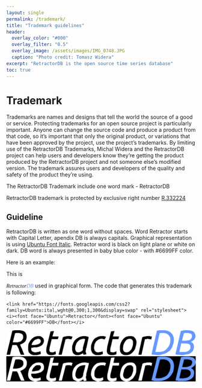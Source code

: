 ```yaml
---
layout: single
permalink: /trademark/
title: "Trademark guidelines"
header:
  overlay_color: "#000"
  overlay_filter: "0.5"
  overlay_image: /assets/images/IMG_0748.JPG
  caption: "Photo credit: Tomasz Widera"
excerpt: "RetractorDB is the open source time series database"
toc: true
---
```


# Trademark
Trademarks are names and designs that tell the world the source of a good or service. Protecting trademarks for an open source project is particularly important. Anyone can change the source code and produce a product from that code, so it’s important that only the original product, or variations that have been approved by the project, use the project’s trademarks. By limiting use of the RetractorDB Trademarks, Michal Widera and the RetractorDB project can help users and developers know they’re getting the product produced by the RetractorDB project and not someone else’s modified version. The trademark assures users and developers of the quality and safety of the product they’re using.

The RetractorDB Trademark include one word mark - RetractorDB

RetractorDB trademark is protected by exclusive right number [R.332224](https://ewyszukiwarka.pue.uprp.gov.pl/search/pwp-details/Z.509860?lng=en)

##  Guideline

RetractorDB is written as one word without spaces. Word Retractor starts with Capital Letter, apendix DB is always capitals. Graphical representation is using [Ubuntu Font Italic](https://design.ubuntu.com/font/). Retractor word is black on light plane or white on dark. DB word is always presented in baby blue color - with #6699FF color.

Here is an example:

This is 
<link href="https://fonts.googleapis.com/css2?family=Ubuntu:ital,wght@0,300;1,300&display=swap" rel="stylesheet">
<i><font face="Ubuntu">Retractor</font><font face="Ubuntu" color="#6699FF">DB</font></i>
used in graphical form. The code that generates this trademark is following:

```
<link href="https://fonts.googleapis.com/css2?family=Ubuntu:ital,wght@0,300;1,300&display=swap" rel="stylesheet">
<i><font face="Ubuntu">Retractor</font><font face="Ubuntu" color="#6699FF">DB</font></i>
```

![RetractorDB-SVG](./assets/images/retractordb.svg)
![RetractorDB-SVG-onblack](./assets/images/retractordb-onblack.svg)
